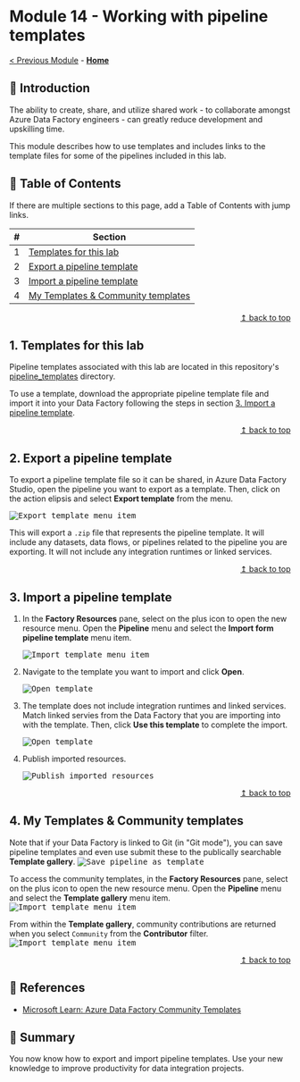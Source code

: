 # Module 14 - Working with pipeline templates

[< Previous Module](../modules/module13.md) - **[Home](../README.md)**

## :loudspeaker: Introduction

The ability to create, share, and utilize shared work - to collaborate amongst Azure Data Factory engineers - can greatly reduce development and upskilling time. 

This module describes how to use templates and includes links to the template files for some of the pipelines included in this lab.

## :bookmark_tabs: Table of Contents

If there are multiple sections to this page, add a Table of Contents with jump links.

| #  | Section |
| --- | --- |
| 1 | [Templates for this lab](#1-templates-for-this-lab) |
| 2 | [Export a pipeline template](#2-export-a-pipeline-template) |
| 3 | [Import a pipeline template](#3-import-a-pipeline-template) |
| 4 | [My  Templates & Community templates](#4-my-templates--community-templates) |

<div align="right"><a href="#module-14---working-with-pipeline-templates">↥ back to top</a></div>

## 1. Templates for this lab

Pipeline templates associated with this lab are located in this repository's [pipeline_templates](../pipeline_templates) directory. 

To use a template, download the appropriate pipeline template file and import it into your Data Factory following the steps in section [3. Import a pipeline template](#3-import-a-pipeline-template).

<div align="right"><a href="#module-14---working-with-pipeline-templates">↥ back to top</a></div>

## 2. Export a pipeline template

To export a pipeline template file so it can be shared, in Azure Data Factory Studio, open the pipeline you want to export as a template. Then, click on the action elipsis and select **Export template** from the menu.

<kbd> <img src="../images/module14/export_template.png" alt="Export template menu item" /> </kbd>

This will export a `.zip` file that represents the pipeline template. It will include any datasets, data flows, or pipelines related to the pipeline you are exporting. It will not include any integration runtimes or linked services.

<div align="right"><a href="#module-14---working-with-pipeline-templates">↥ back to top</a></div>

## 3. Import a pipeline template

1. In the **Factory Resources** pane, select on the plus icon to open the new resource menu. Open the **Pipeline** menu and select the **Import form pipeline template** menu item.

    <kbd> <img src="../images/module14/import_template.png" alt="Import template menu item" /> </kbd>

1. Navigate to the template you want to import and click **Open**.

    <kbd> <img src="../images/module14/open_template.png" alt="Open template" /> </kbd>

1. The template does not include integration runtimes and linked services. Match linked servies from the Data Factory that you are importing into with the template. Then, click **Use this template** to complete the import.

    <kbd> <img src="../images/module14/match_linked_services.png" alt="Open template" /> </kbd>

1. Publish imported resources. 

    <kbd> <img src="../images/module14/publish_imported.png" alt="Publish imported resources" /> </kbd>

<div align="right"><a href="#module-14---working-with-pipeline-templates">↥ back to top</a></div>

## 4. My Templates & Community templates

Note that if your Data Factory is linked to Git (in "Git mode"), you can save pipeline templates and even use submit these to the publically searchable **Template gallery**. 
    <kbd> <img src="../images/module14/save_as_template.png" alt="Save pipeline as template" /> </kbd>

To access the community templates, in the **Factory Resources** pane, select on the plus icon to open the new resource menu. Open the **Pipeline** menu and select the **Template gallery** menu item.
    <kbd> <img src="../images/module14/template_gallery.png" alt="Import template menu item" /> </kbd>

From within the **Template gallery**, community contributions are returned when you select `Community` from the **Contributor** filter.
    <kbd> <img src="../images/module14/community_templates.png" alt="Import template menu item" /> </kbd>

<div align="right"><a href="#module-14---working-with-pipeline-templates">↥ back to top</a></div>

## :link: References 

- [Microsoft Learn: Azure Data Factory Community Templates](https://learn.microsoft.com/en-us/azure/data-factory/solution-templates-introduction)

## :tada: Summary

You now know how to export and import pipeline templates. Use your new knowledge to improve productivity for data integration projects.

